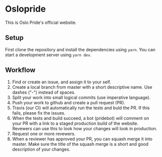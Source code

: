 # Oslopride

This is Oslo Pride's official website.

## Setup

First clone the repository and install the dependencies using `yarn`. You can start a development server using `yarn dev`.

## Workflow

1. Find or create an issue, and assign it to your self.
2. Create a local branch from master with a short descriptive name. Use dashes ("-") instead of spaces.
3. Split your work into small logical commits (use imperative language).
4. Push your work to github and create a pull request (PR).
5. Travis (our CI) will automatically run the tests and buld the PR. If this fails, please fix the issues.
6. When the tests and build succeed, a bot (pridebot) will comment on your PR with a link to a staged production build of the website. Revewers can use this to look how your changes will look in production.
7. Request one or more revewers.
8. When a reviewer has approved your PR, you can squash merge it into master. Make sure the title of the squash merge is a short and good description of your changes.
